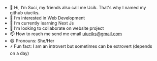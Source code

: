 - 👋 Hi, I’m Suci, my friends also call me Ucik. That's why I named my github uiuciks.
- 👀 I’m interested in Web Development
- 🌱 I’m currently learning Next Js
- 💞️ I’m looking to collaborate on website project
- 📫 How to reach me send me email uiuciks@gmail.com
- 😄 Pronouns: She/Her
- ⚡ Fun fact: I am an introvert but sometimes can be extrovert (depends on a day)

<!---
uiuciks/uiuciks is a ✨ special ✨ repository because its `README.md` (this file) appears on your GitHub profile.
You can click the Preview link to take a look at your changes.
--->
